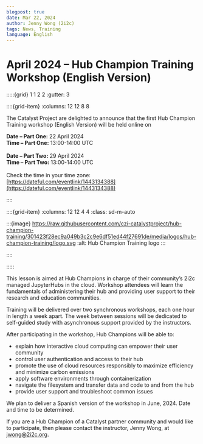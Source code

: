 ```yaml
---
blogpost: true
date: Mar 22, 2024
author: Jenny Wong (2i2c)
tags: News, Training
language: English
---
```


# April 2024 – Hub Champion Training Workshop (English Version)

:::::{grid} 1 1 2 2
:gutter: 3

::::{grid-item}
:columns: 12 12 8 8

The Catalyst Project are delighted to announce that the first Hub Champion Training workshop (English Version) will be held online on

**Date – Part One:** 22 April 2024 \
**Time – Part One:** 13:00-14:00 UTC
<br>
<br>
**Date – Part Two:** 29 April 2024 \
**Time – Part Two:** 13:00-14:00 UTC
<br>
<br>
Check the time in your time zone: [https://dateful.com/eventlink/1443134388](https://dateful.com/eventlink/1443134388)

::::

::::{grid-item}
:columns: 12 12 4 4
:class: sd-m-auto

:::{image} https://raw.githubusercontent.com/czi-catalystproject/hub-champion-training/301423f28ec9a049b3c2c9e6df51ed44f27691de/media/logos/hub-champion-training/logo.svg
:alt: Hub Champion Training logo
:::

::::

:::::

This lesson is aimed at Hub Champions in charge of their community’s 2i2c managed JupyterHubs in the cloud. Workshop attendees will learn the fundamentals of administering their hub and providing user support to their research and education communities.

Training will be delivered over two synchronous workshops, each one hour in length a week apart. The week between sessions will be dedicated to self-guided study with asynchronous support provided by the instructors.

After participating in the workshop, Hub Champions will be able to:

- explain how interactive cloud computing can empower their user community
- control user authentication and access to their hub
- promote the use of cloud resources responsibly to maximize efficiency and minimize carbon emissions
- apply software environments through containerization
- navigate the filesystem and transfer data and code to and from the hub
- provide user support and troubleshoot common issues

We plan to deliver a Spanish version of the workshop in June, 2024. Date and time to be determined.

If you are a Hub Champion of a Catalyst partner community and would like to participate, then please contact the instructor, Jenny Wong, at [jwong@2i2c.org](mailto:jwong@2i2c.org).
